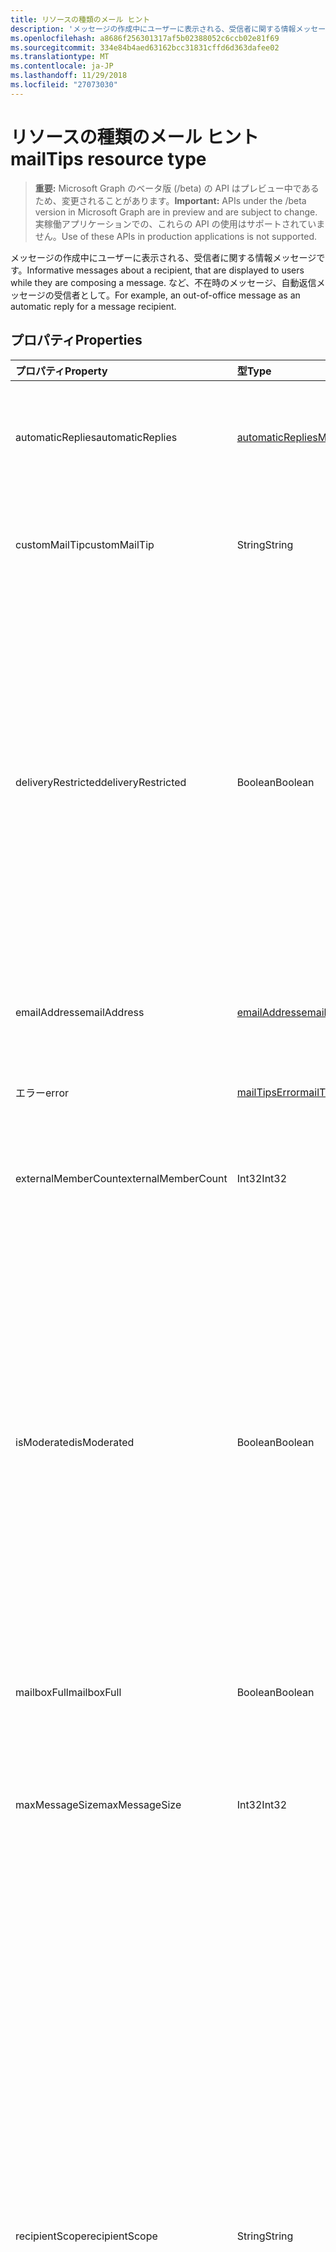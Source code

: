 ```yaml
---
title: リソースの種類のメール ヒント
description: 'メッセージの作成中にユーザーに表示される、受信者に関する情報メッセージです。 たとえば、不在時のメッセージ '
ms.openlocfilehash: a8686f256301317af5b02388052c6ccb02e81f69
ms.sourcegitcommit: 334e84b4aed63162bcc31831cffd6d363dafee02
ms.translationtype: MT
ms.contentlocale: ja-JP
ms.lasthandoff: 11/29/2018
ms.locfileid: "27073030"
---
```

# <a name="mailtips-resource-type"></a><span data-ttu-id="954fc-104">リソースの種類のメール ヒント</span><span class="sxs-lookup"><span data-stu-id="954fc-104">mailTips resource type</span></span>

> <span data-ttu-id="954fc-105">**重要:** Microsoft Graph のベータ版 (/beta) の API はプレビュー中であるため、変更されることがあります。</span><span class="sxs-lookup"><span data-stu-id="954fc-105">**Important:** APIs under the /beta version in Microsoft Graph are in preview and are subject to change.</span></span> <span data-ttu-id="954fc-106">実稼働アプリケーションでの、これらの API の使用はサポートされていません。</span><span class="sxs-lookup"><span data-stu-id="954fc-106">Use of these APIs in production applications is not supported.</span></span>

<span data-ttu-id="954fc-107">メッセージの作成中にユーザーに表示される、受信者に関する情報メッセージです。</span><span class="sxs-lookup"><span data-stu-id="954fc-107">Informative messages about a recipient, that are displayed to users while they are composing a message.</span></span> <span data-ttu-id="954fc-108">など、不在時のメッセージ、自動返信メッセージの受信者として。</span><span class="sxs-lookup"><span data-stu-id="954fc-108">For example, an out-of-office message as an automatic reply for a message recipient.</span></span>


## <a name="properties"></a><span data-ttu-id="954fc-109">プロパティ</span><span class="sxs-lookup"><span data-stu-id="954fc-109">Properties</span></span>
| <span data-ttu-id="954fc-110">プロパティ</span><span class="sxs-lookup"><span data-stu-id="954fc-110">Property</span></span>     | <span data-ttu-id="954fc-111">型</span><span class="sxs-lookup"><span data-stu-id="954fc-111">Type</span></span>   |<span data-ttu-id="954fc-112">説明</span><span class="sxs-lookup"><span data-stu-id="954fc-112">Description</span></span>|
|:---------------|:--------|:----------|
| <span data-ttu-id="954fc-113">automaticReplies</span><span class="sxs-lookup"><span data-stu-id="954fc-113">automaticReplies</span></span> | [<span data-ttu-id="954fc-114">automaticRepliesMailTips</span><span class="sxs-lookup"><span data-stu-id="954fc-114">automaticRepliesMailTips</span></span>](../resources/automaticrepliesmailtips.md) | <span data-ttu-id="954fc-115">受信者によって設定されている場合の自動応答に関するメールのヒント。</span><span class="sxs-lookup"><span data-stu-id="954fc-115">Mail tips for automatic reply if it has been set up by the recipient.</span></span> |
| <span data-ttu-id="954fc-116">customMailTip</span><span class="sxs-lookup"><span data-stu-id="954fc-116">customMailTip</span></span> | <span data-ttu-id="954fc-117">String</span><span class="sxs-lookup"><span data-stu-id="954fc-117">String</span></span> | <span data-ttu-id="954fc-118">受信者のメールボックスに設定可能なカスタム メールのヒント。</span><span class="sxs-lookup"><span data-stu-id="954fc-118">A custom mail tip that can be set on the recipient's mailbox.</span></span> |
| <span data-ttu-id="954fc-119">deliveryRestricted</span><span class="sxs-lookup"><span data-stu-id="954fc-119">deliveryRestricted</span></span>| <span data-ttu-id="954fc-120">Boolean</span><span class="sxs-lookup"><span data-stu-id="954fc-120">Boolean</span></span> | <span data-ttu-id="954fc-121">受信者のメールボックスが制限されているかどうか。たとえば、送信者の定義済みリストからのメッセージのみを受け付ける、送信者の定義済みリストからのメッセージを拒否する、または認証された送信者からのメッセージのみを受信するなどです。</span><span class="sxs-lookup"><span data-stu-id="954fc-121">Whether the recipient's mailbox is restricted, for example, accepting messages from only a predefined list of senders, rejecting messages from a predefined list of senders, or accepting messages from only authenticated senders.</span></span> |
| <span data-ttu-id="954fc-122">emailAddress</span><span class="sxs-lookup"><span data-stu-id="954fc-122">emailAddress</span></span> | [<span data-ttu-id="954fc-123">emailAddress</span><span class="sxs-lookup"><span data-stu-id="954fc-123">emailAddress</span></span>](../resources/emailaddress.md) | <span data-ttu-id="954fc-124">メールヒントを取得する受信者の電子メール アドレス。</span><span class="sxs-lookup"><span data-stu-id="954fc-124">The email address of the recipient to get mailtips for.</span></span> |
| <span data-ttu-id="954fc-125">エラー</span><span class="sxs-lookup"><span data-stu-id="954fc-125">error</span></span> | [<span data-ttu-id="954fc-126">mailTipsError</span><span class="sxs-lookup"><span data-stu-id="954fc-126">mailTipsError</span></span>](../resources/mailtipserror.md) | <span data-ttu-id="954fc-127">[GetMailTips](../api/user-getmailtips.md)操作中に発生するエラーです。</span><span class="sxs-lookup"><span data-stu-id="954fc-127">Errors that occur during the [getMailTips](../api/user-getmailtips.md) action.</span></span> |
| <span data-ttu-id="954fc-128">externalMemberCount</span><span class="sxs-lookup"><span data-stu-id="954fc-128">externalMemberCount</span></span> | <span data-ttu-id="954fc-129">Int32</span><span class="sxs-lookup"><span data-stu-id="954fc-129">Int32</span></span> | <span data-ttu-id="954fc-130">受信者が配布リストの場合は外部メンバーの数です。</span><span class="sxs-lookup"><span data-stu-id="954fc-130">The number of external members if the recipient is a distribution list.</span></span> |
| <span data-ttu-id="954fc-131">isModerated</span><span class="sxs-lookup"><span data-stu-id="954fc-131">isModerated</span></span> |<span data-ttu-id="954fc-132">Boolean</span><span class="sxs-lookup"><span data-stu-id="954fc-132">Boolean</span></span>  | <span data-ttu-id="954fc-p104">受信者へのメッセージ送信に承認が必要かどうか。たとえば、受信者が大規模な配布リストであり、モデレーターが配布リストに送信されたメッセージを承認するようにセットアップされている場合、または受信者へのメッセージの送信に受信者の上司の承認を必要とする場合などです。</span><span class="sxs-lookup"><span data-stu-id="954fc-p104">Whether sending messages to the recipient requires approval. For example, if the recipient is a large distribution list and a moderator has been set up to approve messages sent to that distribution list, or if sending messages to a recipient requires approval of the recipient's manager.</span></span> |
| <span data-ttu-id="954fc-135">mailboxFull</span><span class="sxs-lookup"><span data-stu-id="954fc-135">mailboxFull</span></span> | <span data-ttu-id="954fc-136">Boolean</span><span class="sxs-lookup"><span data-stu-id="954fc-136">Boolean</span></span> | <span data-ttu-id="954fc-137">受信者のメールボックスのフル状態。</span><span class="sxs-lookup"><span data-stu-id="954fc-137">The mailbox full status of the recipient.</span></span> |
| <span data-ttu-id="954fc-138">maxMessageSize</span><span class="sxs-lookup"><span data-stu-id="954fc-138">maxMessageSize</span></span> | <span data-ttu-id="954fc-139">Int32</span><span class="sxs-lookup"><span data-stu-id="954fc-139">Int32</span></span> | <span data-ttu-id="954fc-140">受信者の組織またはメールボックスに対して構成されているメッセージの最大サイズ。</span><span class="sxs-lookup"><span data-stu-id="954fc-140">The maximum message size that has been configured for the recipient's organization or mailbox.</span></span> |
| <span data-ttu-id="954fc-141">recipientScope</span><span class="sxs-lookup"><span data-stu-id="954fc-141">recipientScope</span></span> | <span data-ttu-id="954fc-142">String</span><span class="sxs-lookup"><span data-stu-id="954fc-142">String</span></span> | <span data-ttu-id="954fc-143">受信者のスコープ。</span><span class="sxs-lookup"><span data-stu-id="954fc-143">The scope of the recipient.</span></span> <span data-ttu-id="954fc-144">可能な値は、`none`、`internal`、`external`、`externalPartner`、`externalNonParther` です。</span><span class="sxs-lookup"><span data-stu-id="954fc-144">Possible values are: `none`, `internal`, `external`, `externalPartner`, `externalNonParther`.</span></span> <span data-ttu-id="954fc-145">たとえば、管理者は、その「パートナー」になるように別の組織を設定できます。</span><span class="sxs-lookup"><span data-stu-id="954fc-145">For example, an administrator can set another organization to be its "partner".</span></span> <span data-ttu-id="954fc-146">スコープは、管理者が特定のスコープにアクセスできるようにする特定のメール ヒントを希望する場合に便利です。</span><span class="sxs-lookup"><span data-stu-id="954fc-146">The scope is useful if an administrator wants certain mailtips to be accessible to certain scopes.</span></span> <span data-ttu-id="954fc-147">送信者のメッセージが言葉使い、トーン、およびコンテンツに関する正しい判断を下すことを支援、組織になることを通知するに有用なもあります。</span><span class="sxs-lookup"><span data-stu-id="954fc-147">It's also useful to senders to inform them that their message may leave the organization, helping them make the correct decisions about wording, tone and content.</span></span>|
| <span data-ttu-id="954fc-148">recipientSuggestions</span><span class="sxs-lookup"><span data-stu-id="954fc-148">recipientSuggestions</span></span> | <span data-ttu-id="954fc-149">[recipient](../resources/recipient.md) collection</span><span class="sxs-lookup"><span data-stu-id="954fc-149">[recipient](../resources/recipient.md) collection</span></span> | <span data-ttu-id="954fc-150">同じメッセージに表示される前のコンテキストに基づいて提案される受信者。</span><span class="sxs-lookup"><span data-stu-id="954fc-150">Recipients suggested based on previous contexts where they appear in the same message.</span></span> |
| <span data-ttu-id="954fc-151">totalMemberCount</span><span class="sxs-lookup"><span data-stu-id="954fc-151">totalMemberCount</span></span> | <span data-ttu-id="954fc-152">Int32</span><span class="sxs-lookup"><span data-stu-id="954fc-152">Int32</span></span> | <span data-ttu-id="954fc-153">受信者が配布リストの場合はメンバー数です。</span><span class="sxs-lookup"><span data-stu-id="954fc-153">The number of members if the recipient is a distribution list.</span></span> |

## <a name="json-representation"></a><span data-ttu-id="954fc-154">JSON 表記</span><span class="sxs-lookup"><span data-stu-id="954fc-154">JSON representation</span></span>

<span data-ttu-id="954fc-155">以下は、リソースの JSON 表記です。</span><span class="sxs-lookup"><span data-stu-id="954fc-155">Here is a JSON representation of the resource.</span></span>

<!-- {
  "blockType": "resource",
  "optionalProperties": [
    "automaticReplies",
    "customMailTip",
    "deliveryRestricted",
    "emailAddress",
    "error",
    "externalMemberCount",
    "isModerated",
    "mailboxFull",
    "maxMessageSize",
    "recipientScope",
    "recipientSuggestions",
    "totalMemberCount"
  ],
  "@odata.type": "microsoft.graph.mailTips"
}-->

```json
{
  "automaticReplies": {"@odata.type": "microsoft.graph.automaticRepliesMailTips"},
  "customMailTip": "string",
  "deliveryRestricted": "boolean",
  "emailAddress": {"@odata.type": "microsoft.graph.emailAddress"},
  "error": {"@odata.type": "microsoft.graph.mailTipsError"},
  "externalMemberCount": 1024,
  "isModerated": "boolean",
  "mailboxFull": "boolean",
  "maxMessageSize": 1024,
  "recipientScope": "string",
  "recipientSuggestions": [{"@odata.type": "microsoft.graph.recipient"}],
  "totalMemberCount": 1024
}

```

<!-- uuid: 8fcb5dbc-d5aa-4681-8e31-b001d5168d79
2015-10-25 14:57:30 UTC -->
<!-- {
  "type": "#page.annotation",
  "description": "mailtips resource",
  "keywords": "",
  "section": "documentation",
  "tocPath": ""
}-->